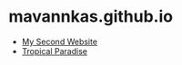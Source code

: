 # mavannkas.github.io

* [My Second Website](https://mavannkas.github.io/second_website/)
* [Tropical Paradise](https://mavannkas.github.io/flex_website/)
